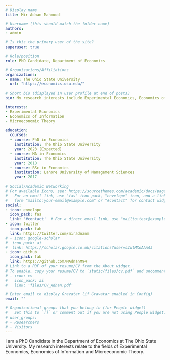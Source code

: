 ```yaml
---
# Display name
title: Mir Adnan Mahmood

# Username (this should match the folder name)
authors:
- admin

# Is this the primary user of the site?
superuser: true

# Role/position
role: PhD Candidate, Department of Economics

# Organizations/Affiliations
organizations:
- name: The Ohio State University
  url: "https://economics.osu.edu/"

# Short bio (displayed in user profile at end of posts)
bio: My research interests include Experimental Economics, Economics of Information and Microeconomic Theory.

interests:
- Experimental Economics
- Economics of Information
- Microeconomic Theory

education:
  courses:
  - course: PhD in Economics
    institution: The Ohio State University
    year: 2023 (Expected)
  - course: MA in Economics
    institution: The Ohio State University
    year: 2018
  - course: BSc in Economics
    institution: Lahore University of Management Sciences
    year: 2017

# Social/Academic Networking
# For available icons, see: https://sourcethemes.com/academic/docs/page-builder/#icons
#   For an email link, use "fas" icon pack, "envelope" icon, and a link in the
#   form "mailto:your-email@example.com" or "#contact" for contact widget.
social:
- icon: envelope
  icon_pack: fas
  link: '#contact'  # For a direct email link, use "mailto:test@example.org".
- icon: twitter
  icon_pack: fab
  link: https://twitter.com/miradnanm
# - icon: google-scholar
#  icon_pack: ai
#  link: https://scholar.google.co.uk/citations?user=sIwtMXoAAAAJ
- icon: github
  icon_pack: fab
  link: https://github.com/MAdnanM94
# Link to a PDF of your resume/CV from the About widget.
# To enable, copy your resume/CV to `static/files/cv.pdf` and uncomment the lines below.
# - icon: cv
#   icon_pack: ai
#   link: 'files/CV_Adnan.pdf'

# Enter email to display Gravatar (if Gravatar enabled in Config)
email: ""

# Organizational groups that you belong to (for People widget)
#   Set this to `[]` or comment out if you are not using People widget.
# user_groups:
# - Researchers
# - Visitors
---
```


I am a PhD Candidate in the Department of Economics at The Ohio State University. My research interests relate to the fields of Experimental Economics, Economics of Information and Microeconomic Theory.
